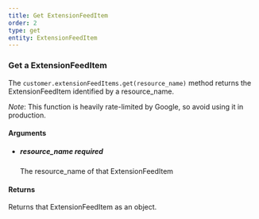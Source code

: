 ```yaml
---
title: Get ExtensionFeedItem 
order: 2
type: get
entity: ExtensionFeedItem 
---
```


### Get a ExtensionFeedItem 

The `customer.extensionFeedItems.get(resource_name)` method returns the ExtensionFeedItem identified by a resource_name. 

_Note_: This function is heavily rate-limited by Google, so avoid using it in production.


#### Arguments

- 	##### resource_name _required_
	The resource_name of that ExtensionFeedItem


#### Returns

Returns that ExtensionFeedItem as an object.
